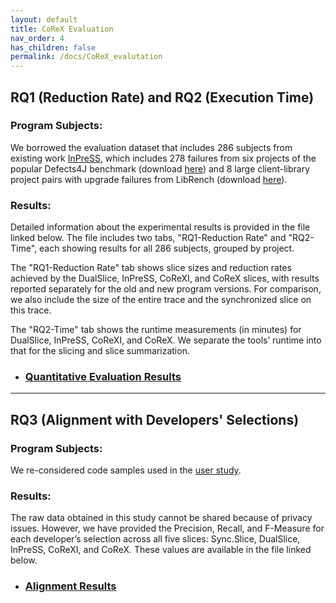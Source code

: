 ```yaml
---
layout: default
title: CoReX Evaluation
nav_order: 4
has_children: false
permalink: /docs/CoReX_evalutation
---
```


## RQ1 (Reduction Rate) and RQ2 (Execution Time) 

### Program Subjects:
We borrowed the evaluation dataset that includes 286 subjects from existing work [InPreSS](https://ieeexplore.ieee.org/abstract/document/10172711),
which includes 278 failures from six projects of the popular Defects4J benchmark (download [here](https://zenodo.org/record/7683853#.Y_3L1y-975g)) and 8 large client-library project pairs with upgrade failures from LibRench (download [here](https://zenodo.org/record/7683853/files/InPreSSBench.zip?download=1)).

### Results:
Detailed information about the experimental results is provided in the file linked below. The file includes two tabs, "RQ1-Reduction Rate" and "RQ2-Time", each showing results for all 286 subjects, grouped by project.

The "RQ1-Reduction Rate" tab shows slice sizes and reduction rates achieved by the DualSlice, InPreSS, CoReXI, and CoReX slices, with results reported separately for the old and new program versions. For comparison, we also include the size of the entire trace and the synchronized slice on this trace.

The "RQ2-Time" tab shows the runtime measurements (in minutes) for DualSlice, InPreSS, CoReXI, and CoReX. We separate the tools’ runtime into that for the slicing and slice summarization. 

* ### [Quantitative Evaluation Results](../../assets/results/QuantitativeEvaluationResults.xlsx)

---

## RQ3 (Alignment with Developers' Selections) 

### Program Subjects:
We re-considered code samples used in the [user study](https://anonymousresearcher24.github.io/docs/user_study).


### Results:
The raw data obtained in this study cannot be shared because of privacy issues. However, we have provided the Precision, Recall, and F-Measure for each developer’s selection across all five slices: Sync.Slice, DualSlice, InPreSS, CoReXI, and CoReX. 
These values are available in the file linked below.

* ### [Alignment Results](../../assets/results/AlignmentResults.xlsx)